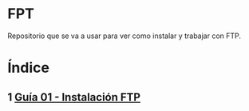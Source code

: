 # FPT   
Repositorio que se va a usar para ver como instalar y trabajar con FTP.

# Índice
## 1 [Guía 01 - Instalación FTP](Instalacion_configuracion_ftp/Instalacion_configuracion_ftp.md)

